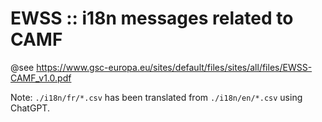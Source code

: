 # EWSS :: i18n messages related to CAMF

@see https://www.gsc-europa.eu/sites/default/files/sites/all/files/EWSS-CAMF_v1.0.pdf

Note: `./i18n/fr/*.csv` has been translated from `./i18n/en/*.csv` using ChatGPT.

